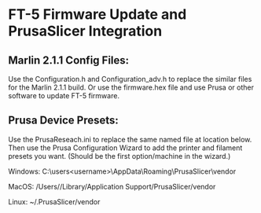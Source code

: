 # FT-5 Firmware Update and PrusaSlicer Integration 

## Marlin 2.1.1 Config Files:
Use the Configuration.h and Configuration_adv.h to replace the similar files for the Marlin 2.1.1 build.
Or use the firmware.hex file and use Prusa or other software to update FT-5 firmware.

## Prusa Device Presets:
Use the PrusaReseach.ini to replace the same named file at location below.
Then use the Prusa Configuration Wizard to add the printer and filament presets you want. 
(Should be the first option/machine in the wizard.)

Windows:    C:\users\<username>\AppData\Roaming\PrusaSlicer\vendor

MacOS:      /Users/<username>/Library/Application Support/PrusaSlicer/vendor

Linux:      ~/.PrusaSlicer/vendor
